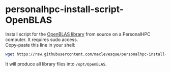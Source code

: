 # personalhpc-install-script-OpenBLAS

Install script for the [OpenBLAS library](https://github.com/xianyi/OpenBLAS) from source on a PersonalHPC computer. 
It requires sudo access.  
Copy-paste this line in your shell:

```bash
wget https://raw.githubusercontent.com/maxlevesque/personalhpc-install-script-OpenBLAS/master/personalhpc-install-script-OpenBLAS.sh && sh personalhpc-install-script-OpenBLAS.sh
```

It will produce all library files into `/opt/OpenBLAS`.

